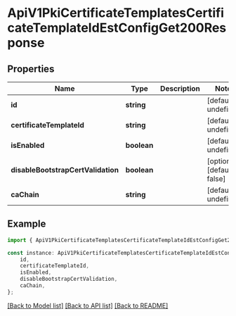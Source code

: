 # ApiV1PkiCertificateTemplatesCertificateTemplateIdEstConfigGet200Response


## Properties

Name | Type | Description | Notes
------------ | ------------- | ------------- | -------------
**id** | **string** |  | [default to undefined]
**certificateTemplateId** | **string** |  | [default to undefined]
**isEnabled** | **boolean** |  | [default to undefined]
**disableBootstrapCertValidation** | **boolean** |  | [optional] [default to false]
**caChain** | **string** |  | [default to undefined]

## Example

```typescript
import { ApiV1PkiCertificateTemplatesCertificateTemplateIdEstConfigGet200Response } from './api';

const instance: ApiV1PkiCertificateTemplatesCertificateTemplateIdEstConfigGet200Response = {
    id,
    certificateTemplateId,
    isEnabled,
    disableBootstrapCertValidation,
    caChain,
};
```

[[Back to Model list]](../README.md#documentation-for-models) [[Back to API list]](../README.md#documentation-for-api-endpoints) [[Back to README]](../README.md)
